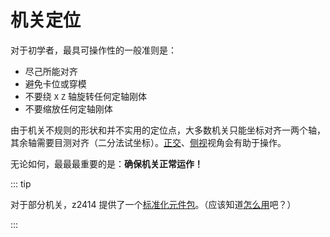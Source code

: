 # 机关定位

对于初学者，最具可操作性的一般准则是：

- 尽己所能对齐
- 避免卡位或穿模
- 不要绕 `X` `Z` 轴旋转任何定轴刚体
- 不要缩放任何定轴刚体

由于机关不规则的形状和并不实用的定位点，大多数机关只能坐标对齐一两个轴，其余轴需要目测对齐（二分法试坐标）。[正交](/start/basics.md#切换透视-正交视角)、[侧视](/start/basics.md#三视图)视角会有助于操作。

无论如何，最最最重要的是：**确保机关正常运作！**

::: tip

对于部分机关，z2414 提供了一个[标准化元件包](/assets/Standard-Machinery-EXTRA-by-z2414.bpk)。（应该知道[怎么用](/start/alignment.md#借位对齐)吧？）

:::
